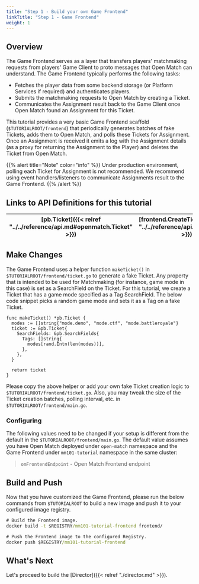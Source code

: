 ```yaml
---
title: "Step 1 - Build your own Game Frontend"
linkTitle: "Step 1 - Game Frontend"
weight: 1
---
```


## Overview

The Game Frontend serves as a layer that transfers players' matchmaking requests from players' Game Client to proto messages that Open Match can understand. The Game Frontend typically performs the following tasks:

- Fetches the player data from some backend storage (or Platform Services if required) and authenticates players.
- Submits the matchmaking requests to Open Match by creating a Ticket.
- Communicates the Assignment result back to the Game Client once Open Match found an Assignment for this Ticket.

This tutorial provides a very basic Game Frontend scaffold (`$TUTORIALROOT/frontend`) that periodically generates batches of fake Tickets, adds them to Open Match, and polls these Tickets for Assignment. Once an Assignment is received it emits a log with the Assignment details (as a proxy for returning the Assignment to the Player) and deletes the Ticket from Open Match.

{{% alert title="Note" color="info" %}}
Under production environment, polling each Ticket for Assignment is not recommended. We recommend using event handlers/listeners to communicate Assignments result to the Game Frontend.
{{% /alert %}}

## Links to API Definitions for this tutorial

| [pb.Ticket]({{< relref "../../reference/api.md#openmatch.Ticket" >}}) | [frontend.CreateTicket]({{< relref "../../reference/api.md#frontend" >}}) | [frontend.GetTicket]({{< relref "../../reference/api.md#frontend" >}}) | [frontend.DeleteTicket]({{< relref "../../reference/api.md#frontend" >}})
| ----- | ---- | ----- | ----------- |

## Make Changes

The Game Frontend uses a helper function `makeTicket()` in `$TUTORIALROOT/frontend/ticket.go` to generate a fake Ticket. Any property that is intended to be used for Matchmaking (for instance, game mode in this case) is set as a SearchField on the Ticket. For this tutorial, we create a Ticket that has a game mode specified as a Tag SearchField. The below code snippet picks a random game mode and sets it as a Tag on a fake Ticket.

```golang
func makeTicket() *pb.Ticket {
  modes := []string{"mode.demo", "mode.ctf", "mode.battleroyale"}
  ticket := &pb.Ticket{
    SearchFields: &pb.SearchFields{
      Tags: []string{
        modes[rand.Intn(len(modes))],
      },
    },
  }

  return ticket
}
```

Please copy the above helper or add your own fake Ticket creation logic to `$TUTORIALROOT/frontend/ticket.go`. Also, you may tweak the size of the Ticket creation batches, polling interval, etc. in `$TUTORIALROOT/frontend/main.go`.

### Configuring

The following values need to be changed if your setup is different from the default in the `$TUTORIALROOT/frontend/main.go`. The default value assumes you have Open Match deployed under `open-match` namespace and the Game Frontend under `mm101-tutorial` namespace in the same cluster:

> `omFrontendEndpoint` - Open Match Frontend endpoint

## Build and Push

Now that you have customized the Game Frontend, please run the below commands from `$TUTORIALROOT` to build a new image and push it to your configured image registry.

```cmd
# Build the Frontend image.
docker build -t $REGISTRY/mm101-tutorial-frontend frontend/

# Push the Frontend image to the configured Registry.
docker push $REGISTRY/mm101-tutorial-frontend
```

## What's Next

Let's proceed to build the [Director]({{< relref "./director.md" >}}).
